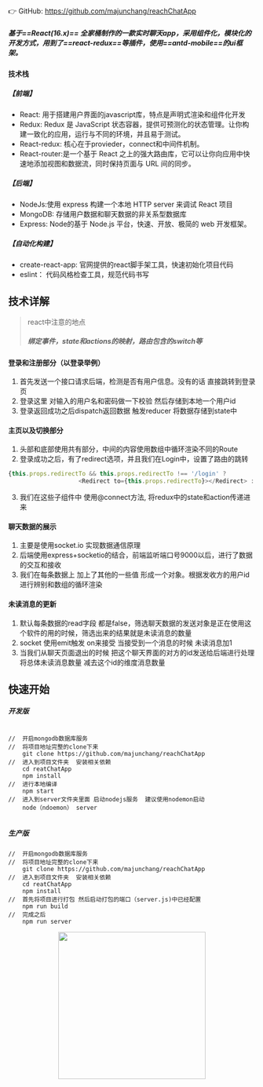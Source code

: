 👉 GitHub: https://github.com/majunchang/reachChatApp


#####  基于==React(16.x)== 全家桶制作的一款实时聊天app，采用组件化，模块化的开发方式，用到了==react-redux==等插件，使用==antd-mobile==的ui框架。

#### 技术栈

##### 【前端】
- React: 用于搭建用户界面的javascript库，特点是声明式渲染和组件化开发
- Redux: Redux 是 JavaScript 状态容器，提供可预测化的状态管理。让你构建一致化的应用，运行与不同的环境，并且易于测试。
- React-redux: 核心在于provieder，connect和中间件机制。
- React-router:是一个基于 React 之上的强大路由库，它可以让你向应用中快速地添加视图和数据流，同时保持页面与 URL 间的同步。
##### 【后端】
- NodeJs:使用 express 构建一个本地 HTTP server 来调试 React 项目
- MongoDB: 存储用户数据和聊天数据的非关系型数据库
- Express: Node的基于 Node.js 平台，快速、开放、极简的 web 开发框架。

##### 【自动化构建】
- create-react-app: 官网提供的react脚手架工具，快速初始化项目代码
- eslint： 代码风格检查工具，规范代码书写


##  技术详解
> react中注意的地点
> ##### 绑定事件，state和actions的映射，路由包含的switch等
#### 登录和注册部分（以登录举例）
1. 首先发送一个接口请求后端，检测是否有用户信息。没有的话 直接跳转到登录页
2. 登录这里 对输入的用户名和密码做一下校验 然后存储到本地一个用户id
3. 登录返回成功之后dispatch返回数据 触发reducer  将数据存储到state中
#### 主页以及切换部分
1. 头部和底部使用共有部分，中间的内容使用数组中循环渲染不同的Route
2. 登录成功之后，有了redirect选项，并且我们在Login中，设置了路由的跳转

```js
{this.props.redirectTo && this.props.redirectTo !== '/login' ?
                    <Redirect to={this.props.redirectTo}></Redirect> : null}
```
3. 我们在这些子组件中 使用@connect方法, 将redux中的state和action传递进来
#### 聊天数据的展示
1. 主要是使用socket.io 实现数据通信原理
2. 后端使用express+socketio的结合，前端监听端口号9000以后，进行了数据的交互和接收
3.  我们在每条数据上 加上了其他的一些值 形成一个对象。根据发收方的用户id 进行辨别和数组的循环渲染
#### 未读消息的更新
1. 默认每条数据的read字段 都是false，筛选聊天数据的发送对象是正在使用这个软件的用的时候，筛选出来的结果就是未读消息的数量
2. socket 使用emit触发 on来接受  当接受到一个消息的时候  未读消息加1
3. 当我们从聊天页面退出的时候 把这个聊天界面的对方的id发送给后端进行处理 将总体未读消息数量 减去这个id的维度消息数量

##  快速开始
##### 开发版

```

//  开启mongodb数据库服务
//  将项目地址完整的clone下来 
    git clone https://github.com/majunchang/reachChatApp
//  进入到项目文件夹  安装相关依赖
    cd reatChatApp 
    npm install
//  进行本地编译
    npm start
//  进入到server文件夹里面 启动nodejs服务  建议使用nodemon启动
    node（ndoemon） server
   
```
##### 生产版


```
//  开启mongodb数据库服务
//  将项目地址完整的clone下来 
    git clone https://github.com/majunchang/reachChatApp
//  进入到项目文件夹  安装相关依赖
    cd reatChatApp 
    npm install
//  首先将项目进行打包 然后启动打包的端口（server.js)中已经配置
    npm run build
//  完成之后
    npm run server 

```





<div align=center>
<img width="300" height="300" src="http://oneg19f80.bkt.clouddn.com/18-3-16/36877665.jpg">
</div>
